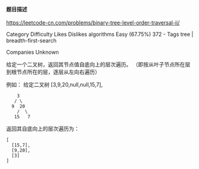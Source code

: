 #### 题目描述
https://leetcode-cn.com/problems/binary-tree-level-order-traversal-ii/


Category	Difficulty	Likes	Dislikes
algorithms	Easy (67.75%)	372	-
Tags
tree | breadth-first-search

Companies
Unknown

给定一个二叉树，返回其节点值自底向上的层次遍历。 （即按从叶子节点所在层到根节点所在的层，逐层从左向右遍历）

例如：
给定二叉树 [3,9,20,null,null,15,7],
```
    3
   / \
  9  20
    /  \
   15   7
```
返回其自底向上的层次遍历为：
```
[
  [15,7],
  [9,20],
  [3]
]
```
